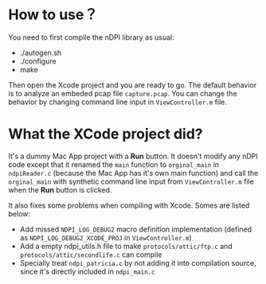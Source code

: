 # How to use？

You need to first compile the nDPI library as usual:

- ./autogen.sh
- ./configure
- make

Then open the Xcode project and you are ready to go. The default behavior is to analyze an embeded pcap file `capture.pcap`. You can change the behavior by changing command line input in `ViewController.m` file.

# What the XCode project did?

It's a dummy Mac App project with a **Run** button. It doesn't modify any nDPI code except that it renamed the `main` function to `orginal_main` in `ndpiReader.c` (because the Mac App has it's own main function) and call the `orginal_main` with synthetic command line input from `ViewController.m` file when the **Run** button is clicked. 

It also fixes some problems when compiling with Xcode. Somes are listed below:
- Add missed `NDPI_LOG_DEBUG2` macro definition implementation (defined as `NDPI_LOG_DEBUG2_XCODE_PROJ` in `ViewController.m`)
- Add a empty ndpi_utils.h file to make `protocols/attic/ftp.c` and `protocols/attic/secondlife.c` can compile
- Specially treat `ndpi_patricia.c` by not adding it into compilation source, since it's directly included in `ndpi_main.c`

